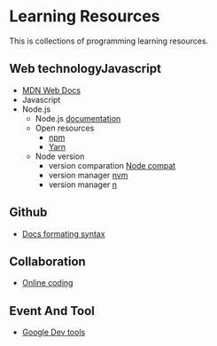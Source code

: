 # Learning Resources
This is collections of programming learning resources.

## Web technologyJavascript
- [MDN Web Docs](https://developer.mozilla.org/en-US/docs/Web)
- Javascript
- Node.js 
  - Node.js [documentation](https://nodejs.org/dist/latest/docs/api/documentation.html)
  - Open resources 
    - [npm](https://www.npmjs.com/) 
    - [Yarn](https://classic.yarnpkg.com/en/)
  - Node version
    - version comparation [Node compat](https://node.green/)
    - version manager [nvm](https://github.com/nvm-sh/nvm) 
    - version manager [n](https://github.com/nvm-sh/nvm)

## Github 
- [Docs formating syntax](https://docs.github.com/en/github/writing-on-github/getting-started-with-writing-and-formatting-on-github/basic-writing-and-formatting-syntax)

## Collaboration 
- [Online coding](https://replit.com/)

## Event And Tool
- [Google Dev tools](https://developers.google.com/web/tools)
